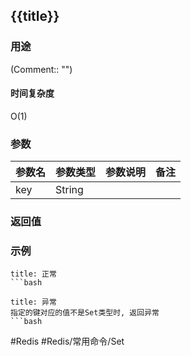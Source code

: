 ## {{title}}

### 用途
(Comment:: "")

#### 时间复杂度
O(1)

### 参数
|参数名|参数类型|参数说明|备注|
|:-|:-|:-|:-|
|key|String|||

### 返回值


### 示例
```ad-info
title: 正常
```bash

```

```ad-danger
title: 异常
指定的键对应的值不是Set类型时, 返回异常
```bash

```

#Redis #Redis/常用命令/Set 